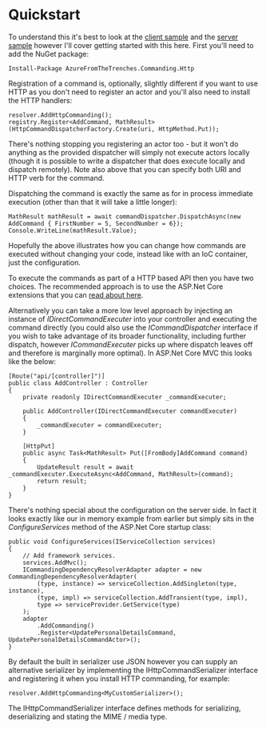 # Quickstart

To understand this it's best to look at the [client sample](https://github.com/JamesRandall/AzureFromTheTrenches.Commanding/tree/master/Samples/HttpCommanding.Client) and the [server sample](https://github.com/JamesRandall/AzureFromTheTrenches.Commanding/tree/master/Samples/HttpCommanding.Web) however I'll cover getting started with this here. First you'll need to add the NuGet package:

    Install-Package AzureFromTheTrenches.Commanding.Http

Registration of a command is, optionally, slightly different if you want to use HTTP as you don't need to register an actor and you'll also need to install the HTTP handlers:

    resolver.AddHttpCommanding();
    registry.Register<AddCommand, MathResult>(HttpCommandDispatcherFactory.Create(uri, HttpMethod.Put));

There's nothing stopping you registering an actor too - but it won't do anything as the provided dispatcher will simply not execute actors locally (though it is possible to write a dispatcher that does execute locally and dispatch remotely). Note also above that you can specify both URI and HTTP verb for the command.

Dispatching the command is exactly the same as for in process immediate execution (other than that it will take a little longer):

    MathResult mathResult = await commandDispatcher.DispatchAsync(new AddCommand { FirstNumber = 5, SecondNumber = 6});
    Console.WriteLine(mathResult.Value);

Hopefully the above illustrates how you can change how commands are executed without changing your code, instead like with an IoC container, just the configuration.

To execute the commands as part of a HTTP based API then you have two choices. The recommended approach is to use the ASP.Net Core extensions that you can [read about here](/guides/restApi/quickstart.md).

Alternatively you can take a more low level approach by injecting an instance of _IDirectCommandExecuter_ into your controller and executing the command directly (you could also use the _ICommandDispatcher_ interface if you wish to take advantage of its broader functionality, including further dispatch, however _ICommandExecuter_ picks up where dispatch leaves off and therefore is marginally more optimal). In ASP.Net Core MVC this looks like the below:

    [Route("api/[controller]")]
    public class AddController : Controller
    {
        private readonly IDirectCommandExecuter _commandExecuter;

        public AddController(IDirectCommandExecuter commandExecuter)
        {
            _commandExecuter = commandExecuter;
        }

        [HttpPut]
        public async Task<MathResult> Put([FromBody]AddCommand command)
        {
            UpdateResult result = await _commandExecuter.ExecuteAsync<AddCommand, MathResult>(command);
            return result;
        }        
    }

There's nothing special about the configuration on the server side. In fact it looks exactly like our in memory example from earlier but simply sits in the _ConfigureServices_ method of the ASP.Net Core startup class:

    public void ConfigureServices(IServiceCollection services)
    {
        // Add framework services.
        services.AddMvc();
        ICommandingDependencyResolverAdapter adapter = new CommandingDependencyResolverAdapter(
            (type, instance) => serviceCollection.AddSingleton(type, instance),
            (type, impl) => serviceCollection.AddTransient(type, impl),
            type => serviceProvider.GetService(type)
        );
        adapter
            .AddCommanding()
            .Register<UpdatePersonalDetailsCommand, UpdatePersonalDetailsCommandActor>();
    }

By default the built in serializer use JSON however you can supply an alternative serializer by implementing the IHttpCommandSerializer interface and registering it when you install HTTP commanding, for example:

    resolver.AddHttpCommanding<MyCustomSerializer>();

The IHttpCommandSerializer interface defines methods for serializing, deserializing and stating the MIME / media type.
